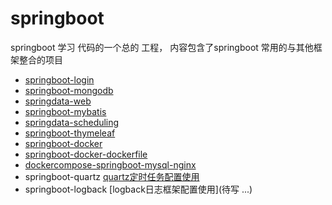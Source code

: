 # springboot
springboot 学习 代码的一个总的 工程，
内容包含了springboot 常用的与其他框架整合的项目

- [springboot-login]()
- [springboot-mongodb]()
- [springdata-web]()
- [springboot-mybatis]()
- [springdata-scheduling]()
- [springboot-thymeleaf]()
- [springboot-docker]()
- [springboot-docker-dockerfile]()
- [dockercompose-springboot-mysql-nginx]()
- springboot-quartz [quartz定时任务配置使用](https://anhusky.github.io/2018/10/09/springboot-%E6%95%B4%E5%90%88quartz(%E4%B8%80)-%E5%9F%BA%E7%A1%80%E4%BD%BF%E7%94%A8.html)
- springboot-logback [logback日志框架配置使用](待写 ...)

